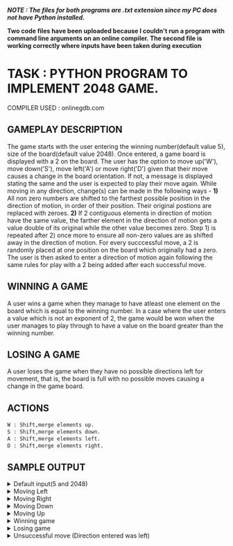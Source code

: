 
***NOTE : The files for both programs are .txt extension since my PC does not have Python installed.***

**Two code files have been uploaded because I couldn't run a program with command line arguments on an online compiler. The second file is working correctly where inputs have been taken during execution** 

# TASK : PYTHON PROGRAM TO IMPLEMENT 2048 GAME. 

COMPILER USED : onlinegdb.com

## GAMEPLAY DESCRIPTION

The game starts with the user entering the winning number(default value 5), size of the board(default value 2048). Once entered, a game board is displayed with a 2 on the board. The user has the option to move up('W'), move down('S'), move left('A') or move right('D') given that their move causes a change in the board orientation. If not, a message is displayed stating the same and the user is expected to play their move again. While moving in any direction, change(s) can be made in the following ways -  **1)** All non zero numbers are shifted to the farthest possible position in the direction of motion, in order of their position. Their original postions are replaced with zeroes. **2)** If 2 contiguous elements in direction of motion have the same value, the farther element in the direction of motion gets a value double of its original while the other value becomes zero. Step 1) is repeated after 2) once more to ensure all non-zero values are as shifted away in the direction of motion. For every succcessful move, a 2 is randomly placed at one position on the board which originally had a zero. The user is then asked to enter a direction of motion again following the same rules for play with a 2 being added after each successful move.

## WINNING A GAME

A user wins a game when they manage to have atleast one element on the board which is equal to the winning number. In a case where the user enters a value which is not an exponent of 2, the game would be won when the user manages to play through to have a value on the board greater than the winning number.

## LOSING A GAME

A user loses the game when they have no possible directions left for movement, that is, the board is full with no possible moves causing a change in the game board.

## ACTIONS
	W : Shift,merge elements up.
	S : Shift,merge elements down.
	A : Shift,merge elements left.
	D : Shift,merge elements right.	
    
## SAMPLE OUTPUT

<details><summary>Default input(5 and 2048)</summary>
<p>

![](/media2/default.png)

</p>
</details>

<details><summary>Moving Left</summary>
<p>

![](/media2/left.png)

</p>
</details>

<details><summary>Moving Right</summary>
<p>

![](/media2/right.png)

</p>
</details>

<details><summary>Moving Down</summary>
<p>

![](/media2/down.png)

</p>
</details>

<details><summary>Moving Up</summary>
<p>

![](/media2/up.png)

</p>
</details>

<details><summary>Winning game</summary>
<p>

![](/media2/win1.png)
![](/media2/win2.png)

![](/media2/win3.png)
![](/media2/win4.png)

</p>
</details>

<details><summary>Losing game</summary>
<p>

![](/media2/loss1.png)
![](/media2/loss2.png)

![](/media2/loss3.png)
![](/media2/loss4.png)

![](/media2/loss5.png)
![](/media2/loss6.png)

</p>
</details>

<details><summary>Unsuccessful move (Direction entered was left)</summary>
<p>

![](/media2/unsuccessful_move.png)

</p>
</details>

